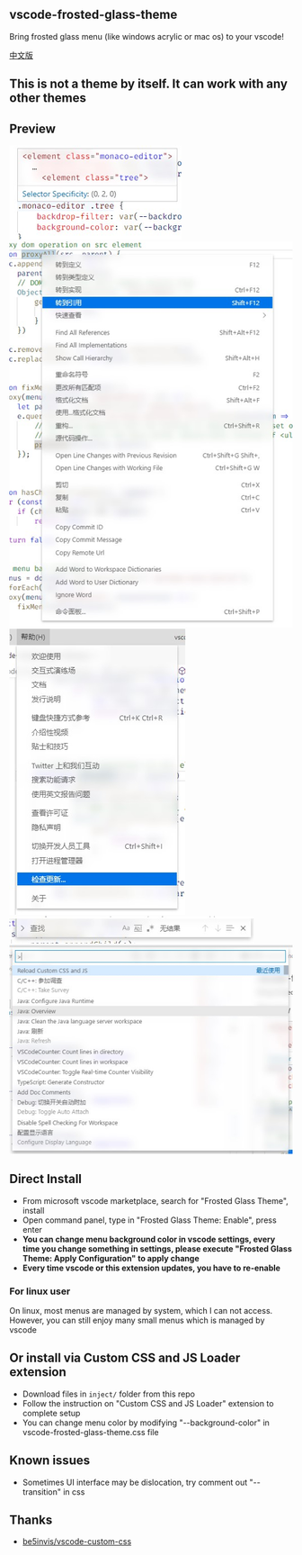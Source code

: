 ## vscode-frosted-glass-theme
Bring frosted glass menu (like windows acrylic or mac os) to your vscode!

[中文版](READMECN.md)
## This is not a theme by itself. It can work with any other themes
## Preview
![CodeHover](image/CodeHover.jpg) \
![ContextMenu](image/ContextMenu.jpg) \
![MenuBar](image/MenuBar.jpg) \
![SearchBar](image/SearchBar.jpg) \
![CommandPanel](image/CommandPanel.jpg)
## Direct Install
* From microsoft vscode marketplace, search for "Frosted Glass Theme", install
* Open command panel, type in "Frosted Glass Theme: Enable", press enter
* **You can change menu background color in vscode settings, every time you change something in settings, please execute "Frosted Glass Theme: Apply Configuration" to apply change**
* **Every time vscode or this extension updates, you have to re-enable**
### For linux user
On linux, most menus are managed by system, which I can not access. However, you can still enjoy many small menus which is managed by vscode
## Or install via Custom CSS and JS Loader extension
* Download files in `inject/` folder from this repo
* Follow the instruction on "Custom CSS and JS Loader" extension to complete setup
* You can change menu color by modifying "--background-color" in vscode-frosted-glass-theme.css file
## Known issues
* Sometimes UI interface may be dislocation, try comment out "--transition" in css 
## Thanks
* [be5invis/vscode-custom-css](https://github.com/be5invis/vscode-custom-css)